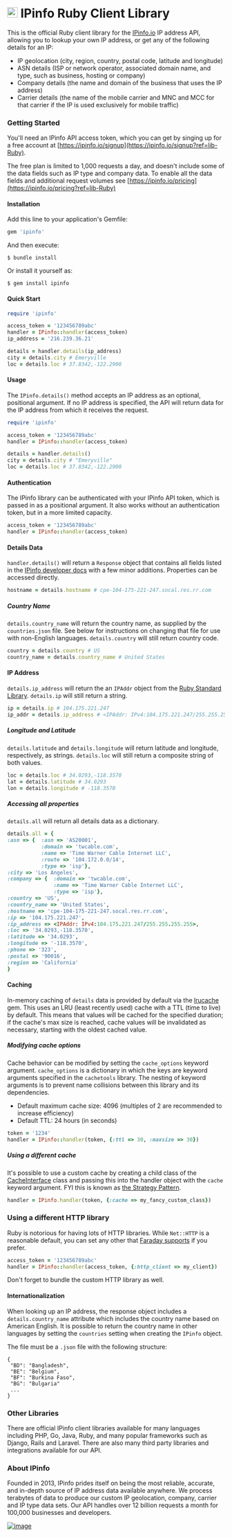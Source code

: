 # [<img src="https://ipinfo.io/static/ipinfo-small.svg" alt="IPinfo" width="24"/>](https://ipinfo.io/) IPinfo Ruby Client Library

This is the official Ruby client library for the [IPinfo.io](https://ipinfo.io) IP address API, allowing you to lookup your own IP address, or get any of the following details for an IP:
 - IP geolocation (city, region, country, postal code, latitude and longitude)
 - ASN details (ISP or network operator, associated domain name, and type, such as business, hosting or company)
 - Company details (the name and domain of the business that uses the IP address)
 - Carrier details (the name of the mobile carrier and MNC and MCC for that carrier if the IP is used exclusively for mobile traffic)


### Getting Started

You'll need an IPinfo API access token, which you can get by singing up for a free account at [https://ipinfo.io/signup](https://ipinfo.io/signup?ref=lib-Ruby).

The free plan is limited to 1,000 requests a day, and doesn't include some of the data fields such as IP type and company data. To enable all the data fields and additional request volumes see [https://ipinfo.io/pricing](https://ipinfo.io/pricing?ref=lib-Ruby)

#### Installation

Add this line to your application's Gemfile:

```ruby
gem 'ipinfo'
```

And then execute:

    $ bundle install

Or install it yourself as:

    $ gem install ipinfo

#### Quick Start

```ruby
require 'ipinfo'

access_token = '123456789abc'
handler = IPinfo::handler(access_token)
ip_address = '216.239.36.21'

details = handler.details(ip_address)
city = details.city # Emeryville
loc = details.loc # 37.8342,-122.2900
```

#### Usage

The `IPinfo.details()` method accepts an IP address as an optional, positional argument. If no IP address is specified, the API will return data for the IP address from which it receives the request.

```ruby
require 'ipinfo'

access_token = '123456789abc'
handler = IPinfo::handler(access_token)

details = handler.details()
city = details.city # "Emeryville"
loc = details.loc # 37.8342,-122.2900
```

#### Authentication

The IPinfo library can be authenticated with your IPinfo API token, which is passed in as a positional argument. It also works without an authentication token, but in a more limited capacity.

```ruby
access_token = '123456789abc'
handler = IPinfo::handler(access_token)
```

#### Details Data

`handler.details()` will return a `Response` object that contains all fields listed in the [IPinfo developer docs](https://ipinfo.io/developers/responses#full-response) with a few minor additions. Properties can be accessed directly.

```ruby
hostname = details.hostname # cpe-104-175-221-247.socal.res.rr.com
```

##### Country Name

`details.country_name` will return the country name, as supplied by the `countries.json` file. See below for instructions on changing that file for use with non-English languages. `details.country` will still return country code.

```ruby
country = details.country # US
country_name = details.country_name # United States
```

#### IP Address

`details.ip_address` will return the an `IPAddr` object from the [Ruby Standard Library](https://ruby-doc.org/stdlib-2.5.1/libdoc/ipaddr/rdoc/IPAddr.html). `details.ip` will still return a string.

```ruby
ip = details.ip # 104.175.221.247
ip_addr = details.ip_address # <IPAddr: IPv4:104.175.221.247/255.255.255.255>
```

##### Longitude and Latitude

`details.latitude` and `details.longitude` will return latitude and longitude, respectively, as strings. `details.loc` will still return a composite string of both values.

```ruby
loc = details.loc # 34.0293,-118.3570
lat = details.latitude # 34.0293
lon = details.longitude # -118.3570
```

##### Accessing all properties

`details.all` will return all details data as a dictionary.

```ruby
details.all = {
:asn => {  :asn => 'AS20001',
           :domain => 'twcable.com',
           :name => 'Time Warner Cable Internet LLC',
           :route => '104.172.0.0/14',
           :type => 'isp'},
:city => 'Los Angeles',
:company => {  :domain => 'twcable.com',
               :name => 'Time Warner Cable Internet LLC',
               :type => 'isp'},
:country => 'US',
:country_name => 'United States',
:hostname => 'cpe-104-175-221-247.socal.res.rr.com',
:ip => '104.175.221.247',
:ip_address => <IPAddr: IPv4:104.175.221.247/255.255.255.255>,
:loc => '34.0293,-118.3570',
:latitude => '34.0293',
:longitude => '-118.3570',
:phone => '323',
:postal => '90016',
:region => 'California'
}
```

#### Caching

In-memory caching of `details` data is provided by default via the [lrucache](https://www.rubydoc.info/gems/lrucache/0.1.4/LRUCache) gem. This uses an LRU (least recently used) cache with a TTL (time to live) by default. This means that values will be cached for the specified duration; if the cache's max size is reached, cache values will be invalidated as necessary, starting with the oldest cached value.

##### Modifying cache options

Cache behavior can be modified by setting the `cache_options` keyword argument. `cache_options` is a dictionary in which the keys are keyword arguments specified in the `cachetools` library. The nesting of keyword arguments is to prevent name collisions between this library and its dependencies.

* Default maximum cache size: 4096 (multiples of 2 are recommended to increase efficiency)
* Default TTL: 24 hours (in seconds)

```ruby
token = '1234'
handler = IPinfo::handler(token, {:ttl => 30, :maxsize => 30})
```

##### Using a different cache

It's possible to use a custom cache by creating a child class of the [CacheInterface](https://github.com/jhtimmins/ruby/blob/master/lib/ipinfo/cache/cache_interface.rb) class and passing this into the handler object with the `cache` keyword argument. FYI this is known as [the Strategy Pattern](https://sourcemaking.com/design_patterns/strategy).

```ruby
handler = IPinfo.handler(token, {:cache => my_fancy_custom_class})
```


### Using a different HTTP library
Ruby is notorious for having lots of HTTP libraries. While `Net::HTTP` is a reasonable default, you can set any other that [Faraday supports](https://github.com/lostisland/faraday/tree/29feeb92e3413d38ffc1fd3a3479bb48a0915730#faraday) if you prefer.

```ruby
access_token = '123456789abc'
handler = IPinfo::handler(access_token, {:http_client => my_client})
```

Don't forget to bundle the custom HTTP library as well.

#### Internationalization

When looking up an IP address, the response object includes a `details.country_name` attribute which includes the country name based on American English. It is possible to return the country name in other languages by setting the `countries` setting when creating the `IPinfo` object.

The file must be a `.json` file with the following structure:

```
{
 "BD": "Bangladesh",
 "BE": "Belgium",
 "BF": "Burkina Faso",
 "BG": "Bulgaria"
 ...
}
```

### Other Libraries

There are official IPinfo client libraries available for many languages including PHP, Go, Java, Ruby, and many popular frameworks such as Django, Rails and Laravel. There are also many third party libraries and integrations available for our API.

### About IPinfo

Founded in 2013, IPinfo prides itself on being the most reliable, accurate, and in-depth source of IP address data available anywhere. We process terabytes of data to produce our custom IP geolocation, company, carrier and IP type data sets. Our API handles over 12 billion requests a month for 100,000 businesses and developers.

[![image](https://avatars3.githubusercontent.com/u/15721521?s=128&u=7bb7dde5c4991335fb234e68a30971944abc6bf3&v=4)](https://ipinfo.io/)

